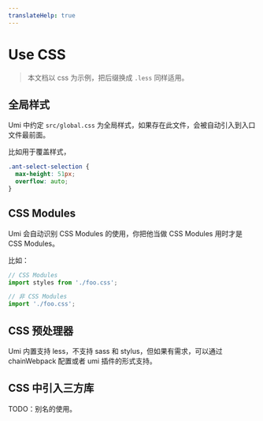 ```yaml
---
translateHelp: true
---
```


# Use CSS


> 本文档以 css 为示例，把后缀换成 `.less` 同样适用。

## 全局样式

Umi 中约定 `src/global.css` 为全局样式，如果存在此文件，会被自动引入到入口文件最前面。

比如用于覆盖样式，

```css
.ant-select-selection {
  max-height: 51px;
  overflow: auto;
}
```

## CSS Modules

Umi 会自动识别 CSS Modules 的使用，你把他当做 CSS Modules 用时才是 CSS Modules。

比如：

```js
// CSS Modules
import styles from './foo.css';

// 非 CSS Modules
import './foo.css';
```

## CSS 预处理器

Umi 内置支持 less，不支持 sass 和 stylus，但如果有需求，可以通过 chainWebpack 配置或者 umi 插件的形式支持。

## CSS 中引入三方库

TODO：别名的使用。
